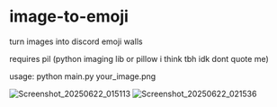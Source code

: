 # image-to-emoji
turn images into discord emoji walls

requires pil (python imaging lib or pillow i think tbh idk dont quote me)

usage:
python main.py your_image.png

![Screenshot_20250622_015113](https://github.com/user-attachments/assets/116237ca-765f-401f-bdb4-d4683d6b0ecc)
![Screenshot_20250622_021536](https://github.com/user-attachments/assets/a0d10c27-6b98-4586-b635-6a4df9b3d836)
